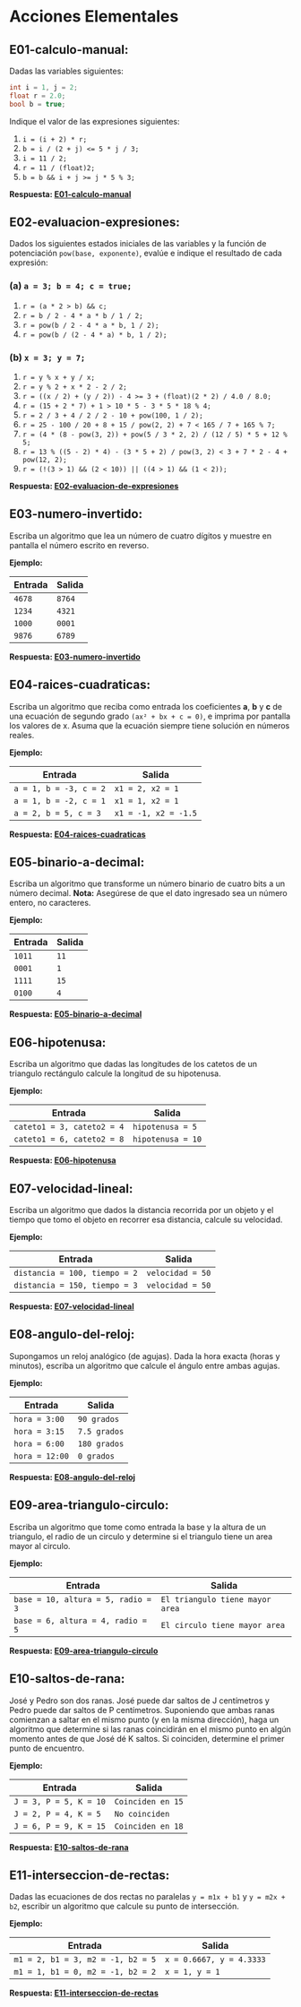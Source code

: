 # Acciones Elementales

## **E01-calculo-manual**:

Dadas las variables siguientes:

```c
int i = 1, j = 2;
float r = 2.0;
bool b = true;
```

Indique el valor de las expresiones siguientes:

1. `i = (i + 2) * r;`
2. `b = i / (2 + j) <= 5 * j / 3;`
3. `i = 11 / 2;`
4. `r = 11 / (float)2;`
5. `b = b && i + j >= j * 5 % 3;`

**Respuesta: [E01-calculo-manual](../S02-acciones-elementales/E01-calculo-manual.md)**

## **E02-evaluacion-expresiones**:

Dados los siguientes estados iniciales de las variables y la función de potenciación `pow(base, exponente)`, evalúe e indique el resultado de cada expresión:

### (a) `a = 3; b = 4; c = true;`

1. `r = (a * 2 > b) && c;`
2. `r = b / 2 - 4 * a * b / 1 / 2;`
3. `r = pow(b / 2 - 4 * a * b, 1 / 2);`
4. `r = pow(b / (2 - 4 * a) * b, 1 / 2);`

### (b) `x = 3; y = 7;`

1. `r = y % x + y / x;`
2. `r = y % 2 + x * 2 - 2 / 2;`
3. `r = ((x / 2) + (y / 2)) - 4 >= 3 + (float)(2 * 2) / 4.0 / 8.0;`
4. `r = (15 + 2 * 7) + 1 > 10 * 5 - 3 * 5 * 18 % 4;`
5. `r = 2 / 3 + 4 / 2 / 2 - 10 + pow(100, 1 / 2);`
6. `r = 25 - 100 / 20 + 8 + 15 / pow(2, 2) + 7 < 165 / 7 + 165 % 7;`
7. `r = (4 * (8 - pow(3, 2)) + pow(5 / 3 * 2, 2) / (12 / 5) * 5 + 12 % 5;`
8. `r = 13 % ((5 - 2) * 4) - (3 * 5 + 2) / pow(3, 2) < 3 + 7 * 2 - 4 + pow(12, 2);`
9. `r = (!(3 > 1) && (2 < 10)) || ((4 > 1) && (1 < 2));`

**Respuesta: [E02-evaluacion-de-expresiones](../S02-acciones-elementales/E02-evaluacion-de-expresiones.md)**

## **E03-numero-invertido**:

Escriba un algoritmo que lea un número de cuatro dígitos y muestre en pantalla el número escrito en reverso.

**Ejemplo:**

| Entrada  | Salida |
|----------|--------|
| `4678`   | `8764` |
| `1234`   | `4321` |
| `1000`   | `0001` |
| `9876`   | `6789` |


**Respuesta: [E03-numero-invertido](../S02-acciones-elementales/E03-numero-invertido.cpp)**

## **E04-raices-cuadraticas**:

Escriba un algoritmo que reciba como entrada los coeficientes **a**, **b** y **c** de una ecuación de segundo grado `(ax² + bx + c = 0)`, e imprima por pantalla los valores de x. Asuma que la ecuación siempre tiene solución en números reales.

**Ejemplo:**

| Entrada                  | Salida         |
|--------------------------|----------------|
| `a = 1, b = -3, c = 2`   | `x1 = 2, x2 = 1` |
| `a = 1, b = -2, c = 1`   | `x1 = 1, x2 = 1` |
| `a = 2, b = 5, c = 3`    | `x1 = -1, x2 = -1.5` |


**Respuesta: [E04-raices-cuadraticas](../S02-acciones-elementales/E04-raices-cuadraticas.cpp)**

## **E05-binario-a-decimal**:

Escriba un algoritmo que transforme un número binario de cuatro bits a un número decimal. **Nota:** Asegúrese de que el dato ingresado sea un número entero, no caracteres.

**Ejemplo:**

| Entrada  | Salida |
|----------|--------|
| `1011`   | `11`   |
| `0001`   | `1`    |
| `1111`   | `15`   |
| `0100`   | `4`    |


**Respuesta: [E05-binario-a-decimal](../S02-acciones-elementales/E05-binario-a-decimal.cpp)**

## **E06-hipotenusa**:

Escriba un algoritmo que dadas las longitudes de los catetos de un triangulo rectángulo calcule la longitud de su hipotenusa.

**Ejemplo:**

| Entrada          | Salida       |
|------------------|--------------|
| `cateto1 = 3, cateto2 = 4` | `hipotenusa = 5` |
| `cateto1 = 6, cateto2 = 8` | `hipotenusa = 10` |


**Respuesta: [E06-hipotenusa](../S02-acciones-elementales/E06-hipotenusa.cpp)**

## **E07-velocidad-lineal**:

Escriba un algoritmo que dados la distancia recorrida por un objeto y el tiempo que tomo el objeto en recorrer esa distancia, calcule su velocidad.

**Ejemplo:**

| Entrada          | Salida       |
|------------------|--------------|
| `distancia = 100, tiempo = 2` | `velocidad = 50` |
| `distancia = 150, tiempo = 3` | `velocidad = 50` |


**Respuesta: [E07-velocidad-lineal](../S02-acciones-elementales/E07-velocidad-lineal.cpp)**

## **E08-angulo-del-reloj**:

Supongamos un reloj analógico (de agujas). Dada la hora exacta (horas y minutos), escriba un algoritmo que calcule el ángulo entre ambas agujas.

**Ejemplo:**

| Entrada       | Salida       |
|---------------|--------------|
| `hora = 3:00` | `90 grados`  |
| `hora = 3:15` | `7.5 grados` |
| `hora = 6:00` | `180 grados` |
| `hora = 12:00`| `0 grados`   |


**Respuesta: [E08-angulo-del-reloj](../S02-acciones-elementales/E08-angulo-del-reloj.cpp)**

## **E09-area-triangulo-circulo**:

Escriba un algoritmo que tome como entrada la base y la altura de un triangulo, el radio de un circulo y determine si el triangulo tiene un area mayor al circulo.

**Ejemplo:**

| Entrada                          | Salida                  |
|----------------------------------|-------------------------|
| `base = 10, altura = 5, radio = 3` | `El triangulo tiene mayor area` |
| `base = 6, altura = 4, radio = 5`  | `El circulo tiene mayor area`   |


**Respuesta: [E09-area-triangulo-circulo](../S02-acciones-elementales/E09-area-triangulo-circulo.cpp)**

## **E10-saltos-de-rana**:

José y Pedro son dos ranas. José puede dar saltos de J centímetros y Pedro puede dar saltos de P centímetros. Suponiendo que ambas ranas comienzan a saltar en el mismo punto (y en la misma dirección), haga un algoritmo que determine si las ranas coincidirán en el mismo punto en algún momento antes de que José dé K saltos. Si coinciden, determine el primer punto de encuentro.

**Ejemplo:**

| Entrada                          | Salida                  |
|----------------------------------|-------------------------|
| `J = 3, P = 5, K = 10`           | `Coinciden en 15`       |
| `J = 2, P = 4, K = 5`            | `No coinciden`          |
| `J = 6, P = 9, K = 15`           | `Coinciden en 18`       |


**Respuesta: [E10-saltos-de-rana](../S02-acciones-elementales/E10-saltos-de-rana.cpp)**

## **E11-interseccion-de-rectas**:

Dadas las ecuaciones de dos rectas no paralelas `y = m1x + b1` y `y = m2x + b2`, escribir un algoritmo que calcule su punto de intersección.

**Ejemplo:**

| Entrada                          | Salida                  |
|----------------------------------|-------------------------|
| `m1 = 2, b1 = 3, m2 = -1, b2 = 5` | `x = 0.6667, y = 4.3333` |
| `m1 = 1, b1 = 0, m2 = -1, b2 = 2` | `x = 1, y = 1`          |

**Respuesta: [E11-interseccion-de-rectas](../S02-acciones-elementales/E11-interseccion-de-rectas.cpp)**
